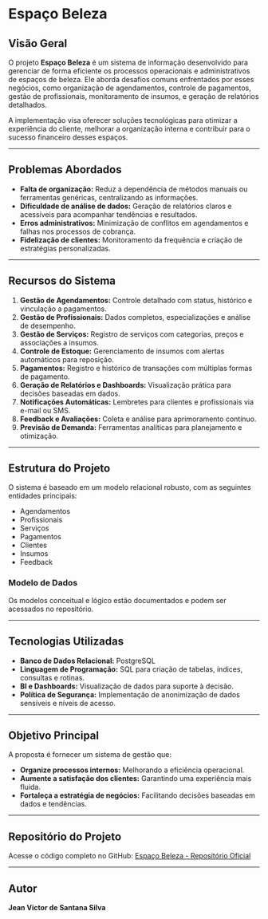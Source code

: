 # Espaço Beleza

## Visão Geral
O projeto **Espaço Beleza** é um sistema de informação desenvolvido para gerenciar de forma eficiente os processos operacionais e administrativos de espaços de beleza. Ele aborda desafios comuns enfrentados por esses negócios, como organização de agendamentos, controle de pagamentos, gestão de profissionais, monitoramento de insumos, e geração de relatórios detalhados.

A implementação visa oferecer soluções tecnológicas para otimizar a experiência do cliente, melhorar a organização interna e contribuir para o sucesso financeiro desses espaços.

---

## Problemas Abordados
- **Falta de organização:** Reduz a dependência de métodos manuais ou ferramentas genéricas, centralizando as informações.
- **Dificuldade de análise de dados:** Geração de relatórios claros e acessíveis para acompanhar tendências e resultados.
- **Erros administrativos:** Minimização de conflitos em agendamentos e falhas nos processos de cobrança.
- **Fidelização de clientes:** Monitoramento da frequência e criação de estratégias personalizadas.

---

## Recursos do Sistema
1. **Gestão de Agendamentos:** Controle detalhado com status, histórico e vinculação a pagamentos.
2. **Gestão de Profissionais:** Dados completos, especializações e análise de desempenho.
3. **Gestão de Serviços:** Registro de serviços com categorias, preços e associações a insumos.
4. **Controle de Estoque:** Gerenciamento de insumos com alertas automáticos para reposição.
5. **Pagamentos:** Registro e histórico de transações com múltiplas formas de pagamento.
6. **Geração de Relatórios e Dashboards:** Visualização prática para decisões baseadas em dados.
7. **Notificações Automáticas:** Lembretes para clientes e profissionais via e-mail ou SMS.
8. **Feedback e Avaliações:** Coleta e análise para aprimoramento contínuo.
9. **Previsão de Demanda:** Ferramentas analíticas para planejamento e otimização.

---

## Estrutura do Projeto
O sistema é baseado em um modelo relacional robusto, com as seguintes entidades principais:
- Agendamentos
- Profissionais
- Serviços
- Pagamentos
- Clientes
- Insumos
- Feedback

### Modelo de Dados
Os modelos conceitual e lógico estão documentados e podem ser acessados no repositório.

---

## Tecnologias Utilizadas
- **Banco de Dados Relacional:** PostgreSQL
- **Linguagem de Programação:** SQL para criação de tabelas, índices, consultas e rotinas.
- **BI e Dashboards:** Visualização de dados para suporte à decisão.
- **Política de Segurança:** Implementação de anonimização de dados sensíveis e níveis de acesso.

---

## Objetivo Principal
A proposta é fornecer um sistema de gestão que:
- **Organize processos internos:** Melhorando a eficiência operacional.
- **Aumente a satisfação dos clientes:** Garantindo uma experiência mais fluida.
- **Fortaleça a estratégia de negócios:** Facilitando decisões baseadas em dados e tendências.

---

## Repositório do Projeto
Acesse o código completo no GitHub:
[Espaço Beleza - Repositório Oficial](https://github.com/DJeanS03/mata60-espaco_beleza.git)

---

## Autor
**Jean Victor de Santana Silva**  

